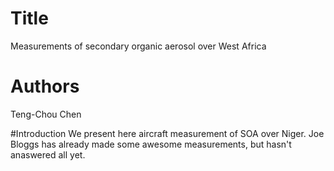 # Title
Measurements of secondary organic aerosol over West Africa 

# Authors 
Teng-Chou Chen

#Introduction
We present here aircraft measurement of SOA over Niger.
Joe Bloggs has already made some awesome measurements, but hasn't anaswered all yet.  